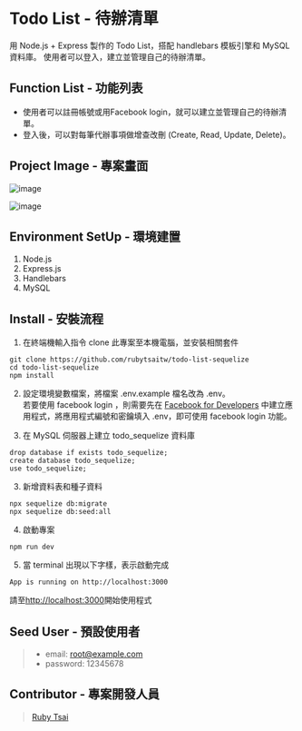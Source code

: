 # Todo List - 待辦清單

用 Node.js + Express 製作的 Todo List，搭配 handlebars 模板引擎和 MySQL 資料庫。
使用者可以登入，建立並管理自己的待辦清單。

## Function List - 功能列表

- 使用者可以註冊帳號或用Facebook login，就可以建立並管理自己的待辦清單。
- 登入後，可以對每筆代辦事項做增查改刪 (Create, Read, Update, Delete)。

## Project Image - 專案畫面

![image](https://github.com/rubytsaitw/todo-list-sequelize/blob/main/public/img/todolist_0820-1.png)

![image](https://github.com/rubytsaitw/todo-list-sequelize/blob/main/public/img/todolist_0820-2.png)

## Environment SetUp - 環境建置

1. Node.js
2. Express.js
3. Handlebars
4. MySQL

## Install - 安裝流程

1. 在終端機輸入指令 clone 此專案至本機電腦，並安裝相關套件
```
git clone https://github.com/rubytsaitw/todo-list-sequelize
cd todo-list-sequelize
npm install
```
2. 設定環境變數檔案，將檔案 .env.example 檔名改為 .env。  
若要使用 facebook login ，則需要先在 [Facebook for Developers](https://developers.facebook.com/) 中建立應用程式，將應用程式編號和密鑰填入 .env，即可使用 facebook login 功能。

3. 在 MySQL 伺服器上建立 todo_sequelize 資料庫
```
drop database if exists todo_sequelize;
create database todo_sequelize;
use todo_sequelize;
```

3. 新增資料表和種子資料
```
npx sequelize db:migrate
npx sequelize db:seed:all
```
4. 啟動專案
```
npm run dev
```
5. 當 terminal 出現以下字樣，表示啟動完成

```
App is running on http://localhost:3000
```

請至[http://localhost:3000](http://localhost:3000)開始使用程式


## Seed User - 預設使用者

>* email: root@example.com
>* password: 12345678

## Contributor - 專案開發人員

> [Ruby Tsai](https://github.com/rubytsaitw)